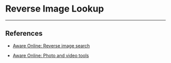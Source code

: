 # Reverse Image Lookup

---
## References

- [Aware Online: Reverse image search](https://www.aware-online.com/en/osint-tutorials/reverse-image-search/)

- [Aware Online: Photo and video tools](https://www.aware-online.com/en/osint-tools/photo-and-video-tools/)